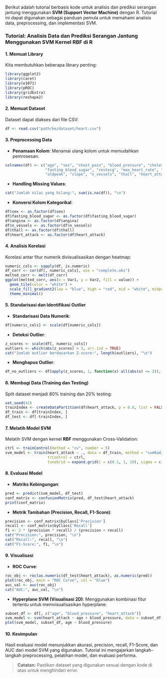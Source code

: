 Berikut adalah tutorial berbasis kode untuk analisis dan prediksi serangan jantung menggunakan **SVM (Support Vector Machine)** dengan R. Tutorial ini dapat digunakan sebagai panduan pemula untuk memahami analisis data, preprocessing, dan implementasi SVM.

### Tutorial: Analisis Data dan Prediksi Serangan Jantung Menggunakan SVM Kernel RBF di R

#### **1. Memuat Library**
Kita membutuhkan beberapa library penting:
```R
library(ggplot2)
library(caret)
library(e1071)
library(pROC)
library(gridExtra)
library(reshape2)
```

#### **2. Memuat Dataset**
Dataset dapat diakses dari file CSV:
```R
df <- read.csv("path/ke/dataset/heart.csv")
```

#### **3. Preprocessing Data**
- **Penamaan Kolom**: Menamai ulang kolom untuk memudahkan pemrosesan.
```R
colnames(df) <- c("age", "sex", "chest_pain", "blood_pressure", "cholesterol", 
                  "fasting_blood_sugar", "restecg", "max_heart_rate", "angina", 
                  "oldpeak", "slope", "n_vessels", "thall", "heart_attack")
```

- **Handling Missing Values**:
```R
cat("Jumlah nilai yang hilang:", sum(is.na(df)), "\n")
```

- **Konversi Kolom Kategorikal**:
```R
df$sex <- as.factor(df$sex)
df$fasting_blood_sugar <- as.factor(df$fasting_blood_sugar)
df$angina <- as.factor(df$angina)
df$n_vessels <- as.factor(df$n_vessels)
df$thall <- as.factor(df$thall)
df$heart_attack <- as.factor(df$heart_attack)
```

#### **4. Analisis Korelasi**
Korelasi antar fitur numerik divisualisasikan dengan heatmap:
```R
numeric_cols <- sapply(df, is.numeric)
df_corr <- cor(df[, numeric_cols], use = "complete.obs")
melted_corr <- melt(df_corr)
ggplot(melted_corr, aes(x = Var1, y = Var2, fill = value)) +
  geom_tile(color = "white") +
  scale_fill_gradient2(low = "blue", high = "red", mid = "white", midpoint = 0) +
  theme_minimal()
```

#### **5. Standarisasi dan Identifikasi Outlier**
- **Standarisasi Data Numerik**:
```R
df[numeric_cols] <- scale(df[numeric_cols])
```

- **Deteksi Outlier**:
```R
z_scores <- scale(df[, numeric_cols])
outliers <- which(abs(z_scores) > 3, arr.ind = TRUE)
cat("Jumlah outlier berdasarkan Z-score:", length(outliers), "\n")
```

- **Menghapus Outlier**:
```R
df_no_outliers <- df[apply(z_scores, 1, function(x) all(abs(x) <= 3)), ]
```

#### **6. Membagi Data (Training dan Testing)**
Split dataset menjadi 80% training dan 20% testing:
```R
set.seed(42)
trainIndex <- createDataPartition(df$heart_attack, p = 0.8, list = FALSE)
df_train <- df[trainIndex, ]
df_test <- df[-trainIndex, ]
```

#### **7. Melatih Model SVM**
Melatih SVM dengan kernel **RBF** menggunakan Cross-Validation:
```R
ctrl <- trainControl(method = "cv", number = 5)
svm_model <- train(heart_attack ~ ., data = df_train, method = "svmRadial",
                   trControl = ctrl,
                   tuneGrid = expand.grid(C = c(0.1, 1, 10), sigma = c(0.01, 0.05, 0.1)))
```

#### **8. Evaluasi Model**
- **Matriks Kebingungan**:
```R
pred <- predict(svm_model, df_test)
conf_matrix <- confusionMatrix(pred, df_test$heart_attack)
print(conf_matrix)
```

- **Metrik Tambahan (Precision, Recall, F1-Score)**:
```R
precision <- conf_matrix$byClass['Precision']
recall <- conf_matrix$byClass['Recall']
f1 <- 2 * (precision * recall) / (precision + recall)
cat("Precision:", precision, "\n")
cat("Recall:", recall, "\n")
cat("F1-Score:", f1, "\n")
```

#### **9. Visualisasi**
- **ROC Curve**:
```R
roc_obj <- roc(as.numeric(df_test$heart_attack), as.numeric(pred))
plot(roc_obj, main = "ROC Curve", col = "blue")
auc_val <- auc(roc_obj)
cat("AUC:", auc_val, "\n")
```

- **Hyperplane SVM (Visualisasi 2D)**:
Menggunakan kombinasi fitur tertentu untuk memvisualisasikan hyperplane:
```R
subset_df <- df[, c("age", "blood_pressure", "heart_attack")]
svm_model <- svm(heart_attack ~ age + blood_pressure, data = subset_df, kernel = "radial", cost = 1)
plot(svm_model, subset_df, age ~ blood_pressure)
```

#### **10. Kesimpulan**
Hasil evaluasi model menunjukkan akurasi, precision, recall, F1-Score, dan AUC dari model SVM yang digunakan. Tutorial ini mengajarkan langkah-langkah preprocessing, pelatihan model, dan evaluasi performa.

> **Catatan:** Pastikan dataset yang digunakan sesuai dengan kode di atas untuk menghindari error.

